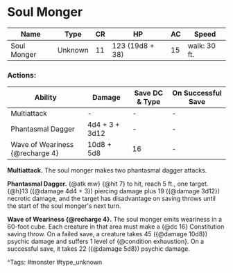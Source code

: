 # Soul Monger

| Name | Type | CR | HP | AC | Speed |
|------|------|----|----|----|-------|
| Soul Monger | Unknown | 11 | 123 (19d8 + 38) | 15 | walk: 30 ft. |

### Actions:

| Ability | Damage | Save DC & Type | On Successful Save |
|---------|--------|----------------|--------------------|
| Multiattack | - | - | - |
| Phantasmal Dagger | 4d4 + 3 + 3d12 | - | - |
| Wave of Weariness {@recharge 4} | 10d8 + 5d8 | 16 | - |


**Multiattack.** The soul monger makes two phantasmal dagger attacks.

**Phantasmal Dagger.** {@atk mw} {@hit 7} to hit, reach 5 ft., one target. {@h}13 ({@damage 4d4 + 3}) piercing damage plus 19 ({@damage 3d12}) necrotic damage, and the target has disadvantage on saving throws until the start of the soul monger's next turn.

**Wave of Weariness {@recharge 4}.** The soul monger emits weariness in a 60-foot cube. Each creature in that area must make a {@dc 16} Constitution saving throw. On a failed save, a creature takes 45 ({@damage 10d8}) psychic damage and suffers 1 level of {@condition exhaustion}. On a successful save, it takes 22 ({@damage 5d8}) psychic damage.

^Tags: #monster #type_unknown